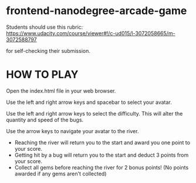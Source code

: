 frontend-nanodegree-arcade-game
===============================

Students should use this rubric: https://www.udacity.com/course/viewer#!/c-ud015/l-3072058665/m-3072588797

for self-checking their submission.



HOW TO PLAY
=============================================
Open the index.html file in your web browser.

Use the left and right arrow keys and spacebar to select your avatar.

Use the left and right arrow keys to select the difficulty. This will alter the quantity and speed of the bugs.

Use the arrow keys to navigate your avatar to the river. 
  - Reaching the river will return you to the start and award you one point to your score.
  - Getting hit by a bug will return you to the start and deduct 3 points from your score.
  - Collect all gems before reaching the river for 2 bonus points! (No points awarded if any gems aren't collected)
